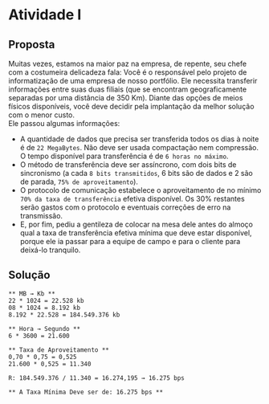 # Atividade I

## Proposta

Muitas vezes, estamos na maior paz na empresa, de repente, seu chefe com a costumeira delicadeza fala:
Você é o responsável pelo projeto de informatização de uma empresa de nosso portfólio. Ele necessita transferir informações entre suas duas filiais (que se encontram geograficamente separadas por uma distância de 350 Km). Diante das opções de meios físicos disponíveis, você deve decidir pela implantação da melhor solução com o menor custo.  
Ele passou algumas informações:

- A quantidade de dados que precisa ser transferida todos os dias à noite é de `22 MegaBytes`. Não deve ser usada compactação nem compressão. O tempo disponível para transferência é de `6 horas no máximo`.  
- O método de transferência deve ser assíncrono, com dois bits de sincronismo (a cada `8 bits transmitidos`, 6 bits são de dados e 2 são de parada, `75% de aproveitamento`).
- O protocolo de comunicação estabelece o aproveitamento de no mínimo `70% da taxa de transferência` efetiva disponível. Os 30% restantes serão gastos com o protocolo e eventuais correções de erro na transmissão.  
- E, por fim, pediu a gentileza de colocar na mesa dele antes do almoço qual a taxa de transferência efetiva mínima que deve estar disponível, porque ele ia passar para a equipe de campo e para o cliente para deixá-lo tranquilo.

## Solução

```"
** MB → Kb **  
22 * 1024 = 22.528 kb  
08 * 1024 = 8.192 kb  
8.192 * 22.528 = 184.549.376 kb  

** Hora → Segundo **  
6 * 3600 = 21.600  

** Taxa de Aproveitamento **  
0,70 * 0,75 = 0,525  
21.600 * 0,525 = 11.340  

R: 184.549.376 / 11.340 = 16.274,195 → 16.275 bps  

** A Taxa Mínima Deve ser de: 16.275 bps **
```
